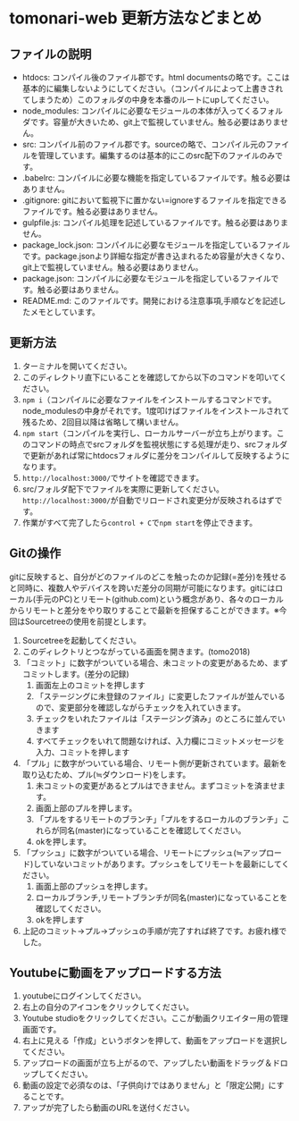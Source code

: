 # tomonari-web 更新方法などまとめ

## ファイルの説明
* htdocs: コンパイル後のファイル郡です。html documentsの略です。ここは基本的に編集しないようにしてください。（コンパイルによって上書きされてしまうため）このフォルダの中身を本番のルートにupしてください。
* node_modules: コンパイルに必要なモジュールの本体が入ってくるフォルダです。容量が大きいため、git上で監視していません。触る必要はありません。
* src: コンパイル前のファイル郡です。sourceの略で、コンパイル元のファイルを管理しています。編集するのは基本的にこのsrc配下のファイルのみです。
* .babelrc: コンパイルに必要な機能を指定しているファイルです。触る必要はありません。
* .gitignore: gitにおいて監視下に置かない=ignoreするファイルを指定できるファイルです。触る必要はありません。
* gulpfile.js: コンパイル処理を記述しているファイルです。触る必要はありません。
* package_lock.json: コンパイルに必要なモジュールを指定しているファイルです。package.jsonより詳細な指定が書き込まれるため容量が大きくなり、git上で監視していません。触る必要はありません。
* package.json: コンパイルに必要なモジュールを指定しているファイルです。触る必要はありません。
* README.md: このファイルです。開発における注意事項,手順などを記述したメモとしています。


## 更新方法
1. ターミナルを開いてください。
2. このディレクトリ直下にいることを確認してから以下のコマンドを叩いてください。
3. `npm i`（コンパイルに必要なファイルをインストールするコマンドです。node_modulesの中身がそれです。1度叩けばファイルをインストールされて残るため、2回目以降は省略して構いません。
4. `npm start`（コンパイルを実行し、ローカルサーバーが立ち上がります。このコマンドの時点でsrcフォルダを監視状態にする処理が走り、srcフォルダで更新があれば常にhtdocsフォルダに差分をコンパイルして反映するようになります。
5. `http://localhost:3000/`でサイトを確認できます。
6. src/フォルダ配下でファイルを実際に更新してください。`http://localhost:3000/`が自動でリロードされ変更分が反映されるはずです。
7. 作業がすべて完了したら`control + C`で`npm start`を停止できます。


## Gitの操作
gitに反映すると、自分がどのファイルのどこを触ったのか記録(=差分)を残せると同時に、複数人やデバイスを跨いだ差分の同期が可能になります。gitにはローカル(手元のPC)とリモート(github.com)という概念があり、各々のローカルからリモートと差分をやり取りすることで最新を担保することができます。※今回はSourcetreeの使用を前提とします。
1. Sourcetreeを起動してください。
2. このディレクトリとつながっている画面を開きます。(tomo2018)
3. 「コミット」に数字がついている場合、未コミットの変更があるため、まずコミットします。(差分の記録)
   1. 画面左上のコミットを押します
   2. 「ステージングに未登録のファイル」に変更したファイルが並んでいるので、変更部分を確認しながらチェックを入れていきます。
   3. チェックをいれたファイルは「ステージング済み」のところに並んでいきます
   4. すべてチェックをいれて問題なければ、入力欄にコミットメッセージを入力、コミットを押します
4. 「プル」に数字がついている場合、リモート側が更新されています。最新を取り込むため、プル(≒ダウンロード)をします。
   1. 未コミットの変更があるとプルはできません。まずコミットを済ませます。
   2. 画面上部のプルを押します。
   3. 「プルをするリモートのブランチ」「プルをするローカルのブランチ」これらが同名(master)になっていることを確認してください。
   4. okを押します。
5. 「プッシュ」に数字がついている場合、リモートにプッシュ(≒アップロード)していないコミットがあります。プッシュをしてリモートを最新にしてください。
   1. 画面上部のプッシュを押します。
   2. ローカルブランチ,リモートブランチが同名(master)になっていることを確認してください。
   3. okを押します
6. 上記のコミット→プル→プッシュの手順が完了すれば終了です。お疲れ様でした。


## Youtubeに動画をアップロードする方法
1. youtubeにログインしてください。
2. 右上の自分のアイコンをクリックしてください。
3. Youtube studioをクリックしてください。ここが動画クリエイター用の管理画面です。
4. 右上に見える「作成」というボタンを押して、動画をアップロードを選択してください。
5. アップロードの画面が立ち上がるので、アップしたい動画をドラッグ＆ドロップしてください。
6. 動画の設定で必須なのは、「子供向けではありません」と「限定公開」にすることです。
7. アップが完了したら動画のURLを送付ください。
